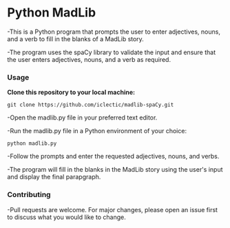 # Python MadLib

-This is a Python program that prompts the user to enter adjectives, nouns, and a verb to fill in the blanks of a MadLib story. 

-The program uses the spaCy library to validate the input and ensure that the user enters adjectives, nouns, and a verb as required.

### Usage

**Clone this repository to your local machine:**

`git clone https://github.com/iclectic/madlib-spaCy.git`

-Open the madlib.py file in your preferred text editor.

-Run the madlib.py file in a Python environment of your choice:

`python madlib.py`

-Follow the prompts and enter the requested adjectives, nouns, and verbs.

-The program will fill in the blanks in the MadLib story using the user's input and display the final parapgraph.

### Contributing

-Pull requests are welcome. For major changes, please open an issue first to discuss what you would like to change.




